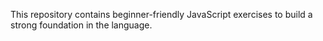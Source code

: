 This repository contains beginner-friendly JavaScript exercises to build a strong foundation in the language.